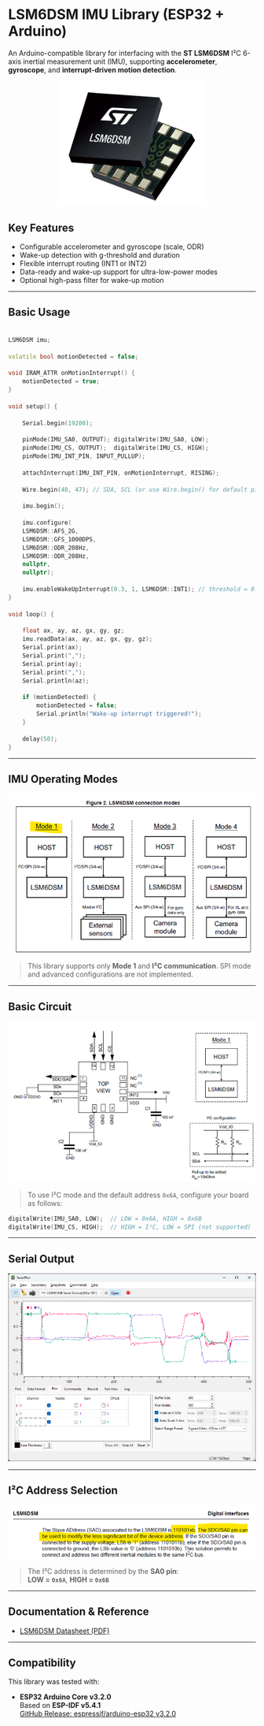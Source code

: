 # LSM6DSM IMU Library (ESP32 + Arduino)

An Arduino-compatible library for interfacing with the **ST LSM6DSM** I²C 6-axis inertial measurement unit (IMU), supporting **accelerometer**, **gyroscope**, and **interrupt-driven motion detection**.

<p align="center">
  <img src="assets/part.png" alt="Part Image" width="300">
</p>

## Key Features

- Configurable accelerometer and gyroscope (scale, ODR)
- Wake-up detection with g-threshold and duration
- Flexible interrupt routing (INT1 or INT2)
- Data-ready and wake-up support for ultra-low-power modes
- Optional high-pass filter for wake-up motion

---

## Basic Usage

```cpp

LSM6DSM imu;

volatile bool motionDetected = false;

void IRAM_ATTR onMotionInterrupt() {
    motionDetected = true;
}

void setup() {

    Serial.begin(19200);

    pinMode(IMU_SA0, OUTPUT); digitalWrite(IMU_SA0, LOW);
    pinMode(IMU_CS, OUTPUT);  digitalWrite(IMU_CS, HIGH);
    pinMode(IMU_INT_PIN, INPUT_PULLUP);

    attachInterrupt(IMU_INT_PIN, onMotionInterrupt, RISING);

    Wire.begin(48, 47); // SDA, SCL (or use Wire.begin() for default pins)

    imu.begin();

    imu.configure(
    LSM6DSM::AFS_2G,
    LSM6DSM::GFS_1000DPS,
    LSM6DSM::ODR_208Hz,
    LSM6DSM::ODR_208Hz,
    nullptr,
    nullptr);

    imu.enableWakeUpInterrupt(0.3, 1, LSM6DSM::INT1); // threshold = 0.3g, duration = 1 ODR cycle, routed to INT1
}

void loop() {

    float ax, ay, az, gx, gy, gz;
    imu.readData(ax, ay, az, gx, gy, gz);
    Serial.print(ax);
    Serial.print(",");
    Serial.print(ay);
    Serial.print(",");
    Serial.println(az);

    if (motionDetected) {
        motionDetected = false;
        Serial.println("Wake-up interrupt triggered!");
    }

    delay(50);
}
```

---

## IMU Operating Modes

![LSM6DSM Modes](assets/modes.png)

> This library supports only **Mode 1** and **I²C communication**. SPI mode and advanced configurations are not implemented.

---

## Basic Circuit

![LSM6DSM Circuit](assets/circuit.png)

> To use I²C mode and the default address `0x6A`, configure your board as follows:

```cpp
digitalWrite(IMU_SA0, LOW);  // LOW = 0x6A, HIGH = 0x6B
digitalWrite(IMU_CS, HIGH);  // HIGH = I²C, LOW = SPI (not supported)
```


---

## Serial Output

![LSM6DSM Serial Plot](assets/serial-plot.png)

---

## I²C Address Selection

![LSM6DSM I2C Address](assets/addr.png)

> The I²C address is determined by the **SA0 pin**:  
> **LOW = `0x6A`**, **HIGH = `0x6B`**

---

## Documentation & Reference

- [LSM6DSM Datasheet (PDF)](assets/LSM6DSM.pdf)

---

## Compatibility

This library was tested with:

- **ESP32 Arduino Core v3.2.0**  
  Based on **ESP-IDF v5.4.1**  
  [GitHub Release: espressif/arduino-esp32 v3.2.0](https://github.com/espressif/arduino-esp32/releases/tag/3.2.0)
